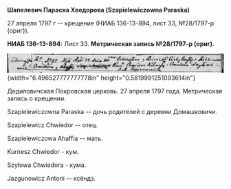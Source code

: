**Шапелевич Параска Хведорова (Szapielewiczowna Paraska)**

27 апреля 1797 г -- крещение (НИАБ 136-13-894, лист 33, №28/1797-р
(ориг)).

**НИАБ 136-13-894:** Лист 33. **Метрическая запись №28/1797-р (ориг).**

![](./media/d8852a750bd35b6f09a8006690a27347fee6e118.png){width="6.496527777777778in"
height="0.5819991251093614in"}

Дедиловичская Покровская церковь. 27 апреля 1797 года. Метрическая
запись о крещении.

Szapielewiczowna Paraska -- дочь родителей с деревни Домашковичи.

Szapielewicz Chwiedor -- отец.

Szapielewiczowa Ahaffia -- мать.

Kurnesz Chwiedor - кум.

Szyłowa Chwiedora - кума.

Jazgunowicz Antoni -- ксёндз.
